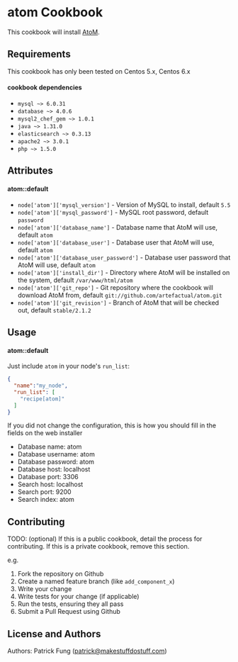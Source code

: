 atom Cookbook
=============
This cookbook will install [AtoM](https://www.accesstomemory.org/).

Requirements
------------
This cookbook has only been tested on Centos 5.x, Centos 6.x

#### cookbook dependencies
- `mysql ~> 6.0.31`
- `database ~> 4.0.6`
- `mysql2_chef_gem ~> 1.0.1`
- `java ~> 1.31.0`
- `elasticsearch ~> 0.3.13`
- `apache2 ~> 3.0.1`
- `php ~> 1.5.0`

Attributes
----------
#### atom::default
* `node['atom']['mysql_version']` - Version of MySQL to install, default `5.5`
* `node['atom']['mysql_password']` - MySQL root password, default `password`
* `node['atom']['database_name']` - Database name that AtoM will use, default `atom`
* `node['atom']['database_user']` - Database user that AtoM will use, default `atom`
* `node['atom']['database_user_password']` - Database user password that AtoM will use, default `atom`
* `node['atom']['install_dir']` - Directory where AtoM will be installed on the system, default `/var/www/html/atom`
* `node['atom']['git_repo']` - Git repository where the cookbook will download AtoM from, default `git://github.com/artefactual/atom.git`
* `node['atom']['git_revision']` - Branch of AtoM that will be checked out, default `stable/2.1.2`

Usage
-----
#### atom::default

Just include `atom` in your node's `run_list`:

```json
{
  "name":"my_node",
  "run_list": [
    "recipe[atom]"
  ]
}
```

If you did not change the configuration, this is how you should fill in the fields on the web installer
* Database name: atom
* Database username: atom
* Database password: atom
* Database host: localhost
* Database port: 3306
* Search host: localhost
* Search port: 9200
* Search index: atom

Contributing
------------
TODO: (optional) If this is a public cookbook, detail the process for contributing. If this is a private cookbook, remove this section.

e.g.
1. Fork the repository on Github
2. Create a named feature branch (like `add_component_x`)
3. Write your change
4. Write tests for your change (if applicable)
5. Run the tests, ensuring they all pass
6. Submit a Pull Request using Github

License and Authors
-------------------
Authors: Patrick Fung (<patrick@makestuffdostuff.com>)
